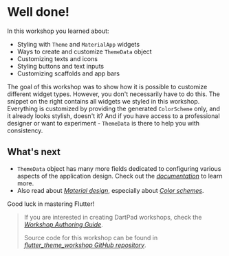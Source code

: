 # Well done!

In this workshop you learned about:

* Styling with `Theme` and `MaterialApp` widgets
* Ways to create and customize `ThemeData` object
* Customizing texts and icons
* Styling buttons and text inputs
* Customizing scaffolds and app bars
  
The goal of this workshop was to show how it is possible to customize different widget types. However, you don't necessarily have to do this. The snippet on the right contains all widgets we styled in this workshop. Everything is customized by providing the generated `ColorScheme` only, and it already looks stylish, doesn't it? And if you have access to a professional designer or want to experiment - `ThemeData` is there to help you with consistency. 

## What's next

* `ThemeData` object has many more fields dedicated to configuring various aspects of the application design. Check out the [*documentation*](https://api.flutter.dev/flutter/material/ThemeData-class.html) to learn more.  
* Also read about [*Material design*](https://m3.material.io/), especially about [*Color schemes*](https://m3.material.io/styles/color/the-color-system/color-roles).
  
Good luck in mastering Flutter!

> If you are interested in creating DartPad workshops, check the [*Workshop Authoring Guide*](https://github.com/dart-lang/dart-pad/wiki/Workshop-Authoring-Guide).
>
>Source code for this workshop can be found in [*flutter_theme_workshop GitHub repository*](https://github.com/foxanna/flutter_theme_workshop).
